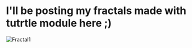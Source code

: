 # I'll be posting my fractals made with tutrtle module here ;)
![Fractal1](https://i.redd.it/g98my2z5egh61.png)
